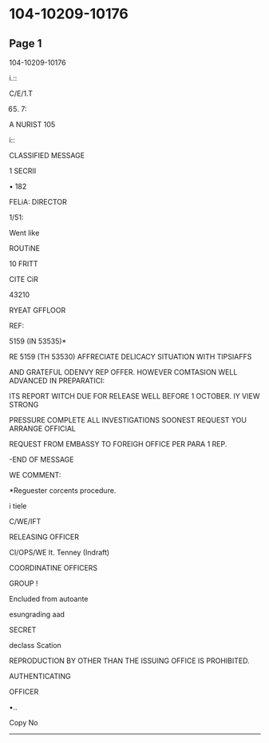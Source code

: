 # 104-10209-10176

## Page 1

104-10209-10176

i.::

C/E/1.T

65. 7:

A NURIST 105

i::

CLASSIFIED MESSAGE

1 SECRII

• 182

FELiA: DIRECTOR

1/51:

Went like

ROUTiNE

10 FRITT

CITE CiR

43210

RYEAT GFFLOOR

REF:

5159 (IN 53535)*

RE 5159 (TH 53530) AFFRECIATE DELICACY SITUATION WITH TIPSIAFFS

AND GRATEFUL ODENVY REP OFFER. HOWEVER COMTASION WELL ADVANCED IN PREPARATICI:

ITS REPORT WITCH DUE FOR RELEASE WELL BEFORE 1 OCTOBER. IY VIEW STRONG

PRESSURE COMPLETE ALL INVESTIGATIONS SOONEST REQUEST YOU ARRANGE OFFICIAL

REQUEST FROM EMBASSY TO FOREIGH OFFICE PER PARA 1 REP.

-END OF MESSAGE

WE COMMENT:

*Reguester corcents procedure.

i tiele

C/WE/IFT

RELEASING OFFICER

CI/OPS/WE It. Tenney (Indraft)

COORDINATINE OFFICERS

GROUP !

Encluded from autoante

esungrading aad

SECRET

declass Scation

REPRODUCTION BY OTHER THAN THE ISSUING OFFICE IS PROHIBITED.

AUTHENTICATING

OFFICER

•..

Copy No

---

